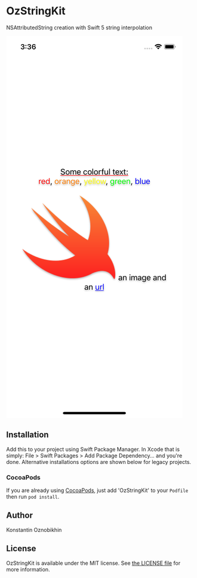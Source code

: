 # OzStringKit
NSAttributedString creation with Swift 5 string interpolation

![Screen shot](demo.png)


## Installation

Add this to your project using Swift Package Manager. In Xcode that is simply: File > Swift Packages > Add Package Dependency... and you're done. Alternative installations options are shown below for legacy projects.

### CocoaPods

If you are already using [CocoaPods](http://cocoapods.org), just add 'OzStringKit' to your `Podfile` then run `pod install`.


## Author

Konstantin Oznobikhin


## License

OzStringKit is available under the MIT license. See [the LICENSE file](LICENSE) for more information.
